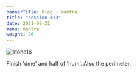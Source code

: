 ```yaml
---
bannerTitle: blog - mantra
title: "session #13"
date: 2021-08-31
menu: mantra
weight: 26
---
```


![stone16](/images/mani/mani10/stone16.jpg)

Finish 'dme' and half of 'hum'. Also the perimeter.
